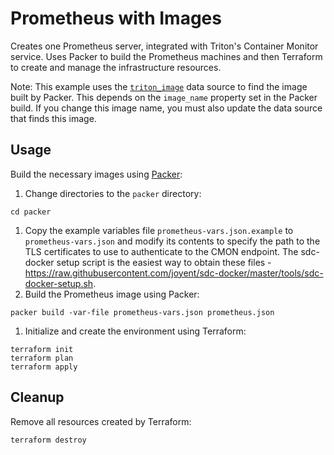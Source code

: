# Prometheus with Images

Creates one Prometheus server, integrated with Triton's Container Monitor service. Uses Packer to build the 
Prometheus machines and then Terraform to create and manage the infrastructure resources.

Note: This example uses the [`triton_image`](https://www.terraform.io/docs/providers/triton/d/triton_image.html)
data source to find the image built by Packer. This depends on the `image_name` property set in the Packer build.
If you change this image name, you must also update the data source that finds this image.

## Usage

Build the necessary images using [Packer](https://www.packer.io/):

1. Change directories to the `packer` directory: 
  ```
  cd packer
  ```
1. Copy the example variables file `prometheus-vars.json.example` to `prometheus-vars.json` and modify its contents to 
specify the path to the TLS certificates to use to authenticate to the CMON endpoint. The sdc-docker setup script is the 
easiest way to obtain these files - https://raw.githubusercontent.com/joyent/sdc-docker/master/tools/sdc-docker-setup.sh.
1. Build the Prometheus image using Packer:
  ```
  packer build -var-file prometheus-vars.json prometheus.json
  ```
1. Initialize and create the environment using Terraform:
  ```
  terraform init
  terraform plan
  terraform apply
  ```

## Cleanup

Remove all resources created by Terraform:

```
terraform destroy
```
